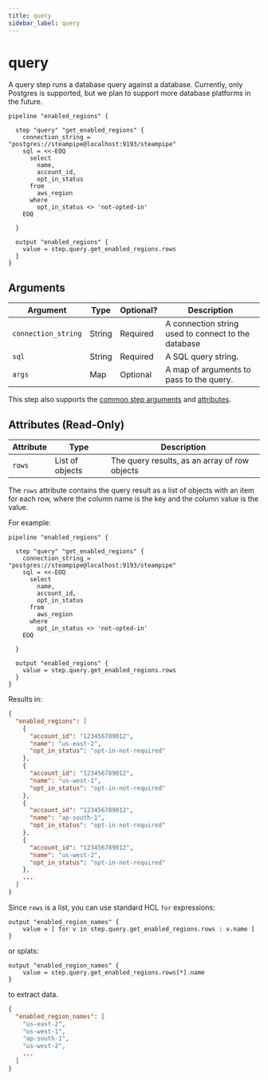 ```yaml
---
title: query
sidebar_label: query
---
```


# query

A query step runs a database query against a database.  Currently, only Postgres is supported, but we plan to support more database platforms in the future.
<!--
A query step runs a database query against any database supported by the [Golang `sql` and `sql/driver` packages](https://github.com/golang/go/wiki/SQLDrivers)
-->
```hcl
pipeline "enabled_regions" {

  step "query" "get_enabled_regions" {
    connection_string = "postgres://steampipe@localhost:9193/steampipe"
    sql = <<-EOQ
      select 
        name,
        account_id,
        opt_in_status 
      from 
        aws_region 
      where
        opt_in_status <> 'not-opted-in'
    EOQ

  }

  output "enabled_regions" {
    value = step.query.get_enabled_regions.rows
  }
}
```

## Arguments

| Argument        | Type    | Optional?  | Description
|-----------------|---------|------------|-----------------
| `connection_string` | String | Required | A connection string used to connect to the database
| `sql`           | String | Required | A SQL query string. 
| `args`	        | Map	    | Optional	  | A map of arguments to pass to the query.


This step also supports the [common step arguments](/docs/flowpipe-hcl/step#common-step-arguments) and [attributes](/docs/flowpipe-hcl/step#common-step-attributes-read-only).


## Attributes (Read-Only)

| Attribute       | Type    |  Description
|-----------------|---------|-----------------
| `rows`          | List of objects | The query results, as an array of row objects

The `rows` attribute contains the query result as a list of objects with an item for each row, where the column name is the key and the column value is the value.  

For example:

```hcl
pipeline "enabled_regions" {

  step "query" "get_enabled_regions" {
    connection_string = "postgres://steampipe@localhost:9193/steampipe"
    sql = <<-EOQ
      select 
        name,
        account_id,
        opt_in_status 
      from 
        aws_region 
      where
        opt_in_status <> 'not-opted-in'
    EOQ

  }

  output "enabled_regions" {
    value = step.query.get_enabled_regions.rows
  }
}
```

Results in:
```json
{
  "enabled_regions": [
    {
      "account_id": "123456789012",
      "name": "us-east-2",
      "opt_in_status": "opt-in-not-required"
    },
    {
      "account_id": "123456789012",
      "name": "us-west-1",
      "opt_in_status": "opt-in-not-required"
    },
    {
      "account_id": "123456789012",
      "name": "ap-south-1",
      "opt_in_status": "opt-in-not-required"
    },
    {
      "account_id": "123456789012",
      "name": "us-west-2",
      "opt_in_status": "opt-in-not-required"
    },
    ...
  ]
}
```


Since `rows` is a list, you can use standard HCL `for` expressions:
```hcl
output "enabled_region_names" {
    value = [ for v in step.query.get_enabled_regions.rows : v.name ]
}
```

or splats:
```hcl
output "enabled_region_names" {
    value = step.query.get_enabled_regions.rows[*].name
}
```


to extract data.
```json
{
  "enabled_region_names": [
    "us-east-2",
    "us-west-1",
    "ap-south-1",
    "us-west-2",
    ...
  ]
}
```

